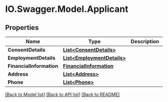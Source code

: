 # IO.Swagger.Model.Applicant
## Properties

Name | Type | Description | Notes
------------ | ------------- | ------------- | -------------
**ConsentDetails** | [**List&lt;ConsentDetails&gt;**](ConsentDetails.md) |  | [optional] 
**EmploymentDetails** | [**List&lt;EmploymentDetails&gt;**](EmploymentDetails.md) |  | [optional] 
**FinancialInformation** | [**FinancialInformation**](FinancialInformation.md) |  | [optional] 
**Address** | [**List&lt;Address&gt;**](Address.md) |  | [optional] 
**Phone** | [**List&lt;Phone&gt;**](Phone.md) |  | [optional] 

[[Back to Model list]](../README.md#documentation-for-models) [[Back to API list]](../README.md#documentation-for-api-endpoints) [[Back to README]](../README.md)

